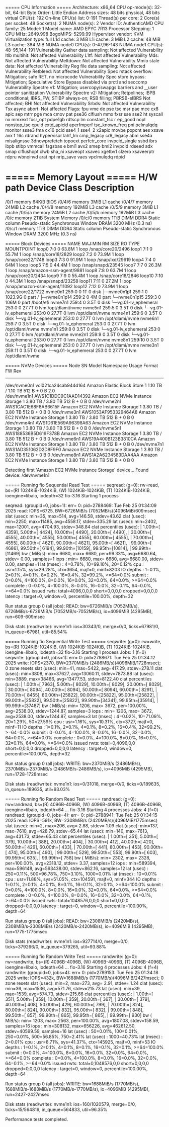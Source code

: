 ===== CPU Information =====
Architecture:                         x86_64
CPU op-mode(s):                       32-bit, 64-bit
Byte Order:                           Little Endian
Address sizes:                        48 bits physical, 48 bits virtual
CPU(s):                               192
On-line CPU(s) list:                  0-191
Thread(s) per core:                   2
Core(s) per socket:                   48
Socket(s):                            2
NUMA node(s):                         2
Vendor ID:                            AuthenticAMD
CPU family:                           25
Model:                                1
Model name:                           AMD EPYC 7R13 Processor
Stepping:                             1
CPU MHz:                              2649.998
BogoMIPS:                             5299.99
Hypervisor vendor:                    KVM
Virtualization type:                  full
L1d cache:                            3 MiB
L1i cache:                            3 MiB
L2 cache:                             48 MiB
L3 cache:                             384 MiB
NUMA node0 CPU(s):                    0-47,96-143
NUMA node1 CPU(s):                    48-95,144-191
Vulnerability Gather data sampling:   Not affected
Vulnerability Itlb multihit:          Not affected
Vulnerability L1tf:                   Not affected
Vulnerability Mds:                    Not affected
Vulnerability Meltdown:               Not affected
Vulnerability Mmio stale data:        Not affected
Vulnerability Reg file data sampling: Not affected
Vulnerability Retbleed:               Not affected
Vulnerability Spec rstack overflow:   Mitigation; safe RET, no microcode
Vulnerability Spec store bypass:      Mitigation; Speculative Store Bypass disabled via prctl and seccomp
Vulnerability Spectre v1:             Mitigation; usercopy/swapgs barriers and __user pointer sanitization
Vulnerability Spectre v2:             Mitigation; Retpolines; IBPB conditional; IBRS_FW; STIBP always-on; RSB filling; PBRSB-eIBRS Not affected; BHI Not affected
Vulnerability Srbds:                  Not affected
Vulnerability Tsx async abort:        Not affected
Flags:                                fpu vme de pse tsc msr pae mce cx8 apic sep mtrr pge mca cmov pat pse36 clflush mmx fxsr sse sse2 ht syscall nx mmxext fxsr_opt pdpe1gb rdtscp lm constant_tsc r
                                      ep_good nopl nonstop_tsc cpuid extd_apicid aperfmperf tsc_known_freq pni pclmulqdq monitor ssse3 fma cx16 pcid sse4_1 sse4_2 x2apic movbe popcnt aes xsave avx f
                                      16c rdrand hypervisor lahf_lm cmp_legacy cr8_legacy abm sse4a misalignsse 3dnowprefetch topoext perfctr_core invpcid_single ssbd ibrs ibpb stibp vmmcall fsgsbas
                                      e bmi1 avx2 smep bmi2 invpcid rdseed adx smap clflushopt clwb sha_ni xsaveopt xsavec xgetbv1 clzero xsaveerptr rdpru wbnoinvd arat npt nrip_save vaes vpclmulqdq
                                       rdpid

===== Memory Layout =====
H/W path            Device           Class          Description
===============================================================
/0/1                                 memory         64KiB BIOS
/0/4/6                               memory         3MiB L1 cache
/0/4/7                               memory         24MiB L2 cache
/0/4/8                               memory         192MiB L3 cache
/0/5/9                               memory         3MiB L1 cache
/0/5/a                               memory         24MiB L2 cache
/0/5/b                               memory         192MiB L3 cache
/0/c                                 memory         2TiB System Memory
/0/c/0                               memory         1TiB DIMM DDR4 Static column Pseudo-static Synchronous Window DRAM 3200 MHz (0.3 ns)
/0/c/1                               memory         1TiB DIMM DDR4 Static column Pseudo-static Synchronous Window DRAM 3200 MHz (0.3 ns)

===== Block Devices =====
NAME                 MAJ:MIN RM    SIZE RO TYPE MOUNTPOINT
loop0                  7:0    0   63.8M  1 loop /snap/core20/2496
loop1                  7:1    0   55.7M  1 loop /snap/core18/2829
loop2                  7:2    0   73.9M  1 loop /snap/core22/1748
loop3                  7:3    0   91.9M  1 loop /snap/lxd/29619
loop4                  7:4    0     64M  1 loop 
loop5                  7:5    0   44.4M  1 loop /snap/snapd/23545
loop7                  7:7    0   26.3M  1 loop /snap/amazon-ssm-agent/9881
loop8                  7:8    0   63.7M  1 loop /snap/core20/2434
loop9                  7:9    0   55.4M  1 loop /snap/core18/2846
loop10                 7:10   0   44.3M  1 loop /snap/snapd/23258
loop11                 7:11   0   27.2M  1 loop /snap/amazon-ssm-agent/11092
loop12                 7:12   0   73.9M  1 loop /snap/core22/1722
nvme0n1              259:0    0      1T  0 disk 
├─nvme0n1p1          259:1    0 1023.9G  0 part /
├─nvme0n1p14         259:2    0      4M  0 part 
└─nvme0n1p15         259:3    0    106M  0 part /boot/efi
nvme7n1              259:4    0    3.5T  0 disk 
└─vg.01-lv_ephemeral 253:0    0   27.7T  0 lvm  /opt/dlami/nvme
nvme5n1              259:5    0    3.5T  0 disk 
└─vg.01-lv_ephemeral 253:0    0   27.7T  0 lvm  /opt/dlami/nvme
nvme4n1              259:6    0    3.5T  0 disk 
└─vg.01-lv_ephemeral 253:0    0   27.7T  0 lvm  /opt/dlami/nvme
nvme6n1              259:7    0    3.5T  0 disk 
└─vg.01-lv_ephemeral 253:0    0   27.7T  0 lvm  /opt/dlami/nvme
nvme1n1              259:8    0    3.5T  0 disk 
└─vg.01-lv_ephemeral 253:0    0   27.7T  0 lvm  /opt/dlami/nvme
nvme2n1              259:9    0    3.5T  0 disk 
└─vg.01-lv_ephemeral 253:0    0   27.7T  0 lvm  /opt/dlami/nvme
nvme8n1              259:10   0    3.5T  0 disk 
└─vg.01-lv_ephemeral 253:0    0   27.7T  0 lvm  /opt/dlami/nvme
nvme3n1              259:11   0    3.5T  0 disk 
└─vg.01-lv_ephemeral 253:0    0   27.7T  0 lvm  /opt/dlami/nvme

===== NVMe Devices =====
Node             SN                   Model                                    Namespace Usage                      Format           FW Rev  
---------------- -------------------- ---------------------------------------- --------- -------------------------- ---------------- --------
/dev/nvme0n1     vol021ca24cab944d164 Amazon Elastic Block Store               1           1.10  TB /   1.10  TB    512   B +  0 B   2.0     
/dev/nvme1n1     AWS1C1DDC9C1AAD14392 Amazon EC2 NVMe Instance Storage         1           3.80  TB /   3.80  TB    512   B +  0 B   0
/dev/nvme2n1     AWS1CAC1E68F8AB6615F Amazon EC2 NVMe Instance Storage         1           3.80  TB /   3.80  TB    512   B +  0 B   0
/dev/nvme3n1     AWS1053AF953329464A8 Amazon EC2 NVMe Instance Storage         1           3.80  TB /   3.80  TB    512   B +  0 B   0
/dev/nvme4n1     AWS1D61E569A96398A63 Amazon EC2 NVMe Instance Storage         1           3.80  TB /   3.80  TB    512   B +  0 B   0
/dev/nvme5n1     AWS188536B5D619F378B Amazon EC2 NVMe Instance Storage         1           3.80  TB /   3.80  TB    512   B +  0 B   0
/dev/nvme6n1     AWS19A400B123B3810CA Amazon EC2 NVMe Instance Storage         1           3.80  TB /   3.80  TB    512   B +  0 B   0
/dev/nvme7n1     AWS1AD351062D2D8F9F0 Amazon EC2 NVMe Instance Storage         1           3.80  TB /   3.80  TB    512   B +  0 B   0
/dev/nvme8n1     AWS1A2A6234583DAA4AA Amazon EC2 NVMe Instance Storage         1           3.80  TB /   3.80  TB    512   B +  0 B   0

Detecting first 'Amazon EC2 NVMe Instance Storage' device...
Found device: /dev/nvme1n1

===== Running fio Sequential Read Test =====
seqread: (g=0): rw=read, bs=(R) 1024KiB-1024KiB, (W) 1024KiB-1024KiB, (T) 1024KiB-1024KiB, ioengine=libaio, iodepth=32
fio-3.16
Starting 1 process

seqread: (groupid=0, jobs=1): err= 0: pid=2788469: Tue Feb 25 01:34:09 2025
  read: IOPS=6725, BW=6726MiB/s (7052MB/s)(4096MiB/609msec)
    slat (usec): min=35, max=514, avg=146.58, stdev=43.62
    clat (usec): min=2250, max=11485, avg=4558.17, stdev=335.29
     lat (usec): min=2402, max=12001, avg=4704.93, stdev=348.84
    clat percentiles (usec):
     |  1.00th=[ 4359],  5.00th=[ 4424], 10.00th=[ 4490], 20.00th=[ 4490],
     | 30.00th=[ 4555], 40.00th=[ 4555], 50.00th=[ 4555], 60.00th=[ 4555],
     | 70.00th=[ 4555], 80.00th=[ 4621], 90.00th=[ 4621], 95.00th=[ 4621],
     | 99.00th=[ 4686], 99.50th=[ 6194], 99.90th=[10159], 99.95th=[10814],
     | 99.99th=[11469]
   bw (  MiB/s): min= 6680, max= 6680, per=99.33%, avg=6680.64, stdev= 0.00, samples=1
   iops        : min= 6680, max= 6680, avg=6680.00, stdev= 0.00, samples=1
  lat (msec)   : 4=0.78%, 10=99.10%, 20=0.12%
  cpu          : usr=1.15%, sys=29.28%, ctx=3654, majf=0, minf=8203
  IO depths    : 1=0.1%, 2=0.1%, 4=0.1%, 8=0.2%, 16=0.4%, 32=99.2%, >=64=0.0%
     submit    : 0=0.0%, 4=100.0%, 8=0.0%, 16=0.0%, 32=0.0%, 64=0.0%, >=64=0.0%
     complete  : 0=0.0%, 4=100.0%, 8=0.0%, 16=0.0%, 32=0.1%, 64=0.0%, >=64=0.0%
     issued rwts: total=4096,0,0,0 short=0,0,0,0 dropped=0,0,0,0
     latency   : target=0, window=0, percentile=100.00%, depth=32

Run status group 0 (all jobs):
   READ: bw=6726MiB/s (7052MB/s), 6726MiB/s-6726MiB/s (7052MB/s-7052MB/s), io=4096MiB (4295MB), run=609-609msec

Disk stats (read/write):
  nvme1n1: ios=30343/0, merge=0/0, ticks=67981/0, in_queue=67981, util=85.54%

===== Running fio Sequential Write Test =====
seqwrite: (g=0): rw=write, bs=(R) 1024KiB-1024KiB, (W) 1024KiB-1024KiB, (T) 1024KiB-1024KiB, ioengine=libaio, iodepth=32
fio-3.16
Starting 1 process
Jobs: 1 (f=0)
seqwrite: (groupid=0, jobs=1): err= 0: pid=2788671: Tue Feb 25 01:34:12 2025
  write: IOPS=2370, BW=2370MiB/s (2486MB/s)(4096MiB/1728msec); 0 zone resets
    slat (usec): min=41, max=5422, avg=417.29, stdev=278.11
    clat (usec): min=3808, max=37627, avg=13060.11, stdev=7873.88
     lat (usec): min=3889, max=38466, avg=13477.53, stdev=8122.40
    clat percentiles (usec):
     |  1.00th=[ 7963],  5.00th=[ 8029], 10.00th=[ 8029], 20.00th=[ 8029],
     | 30.00th=[ 8094], 40.00th=[ 8094], 50.00th=[ 8094], 60.00th=[ 8291],
     | 70.00th=[ 8455], 80.00th=[25822], 90.00th=[25822], 95.00th=[25822],
     | 99.00th=[25822], 99.50th=[25822], 99.90th=[34341], 99.95th=[35914],
     | 99.99th=[37487]
   bw (  MiB/s): min= 1206, max= 3672, per=100.00%, avg=2538.00, stdev=1244.87, samples=3
   iops        : min= 1206, max= 3672, avg=2538.00, stdev=1244.87, samples=3
  lat (msec)   : 4=0.02%, 10=71.09%, 20=1.29%, 50=27.59%
  cpu          : usr=1.16%, sys=10.31%, ctx=3727, majf=0, minf=11
  IO depths    : 1=0.1%, 2=0.1%, 4=0.1%, 8=0.2%, 16=0.4%, 32=99.2%, >=64=0.0%
     submit    : 0=0.0%, 4=100.0%, 8=0.0%, 16=0.0%, 32=0.0%, 64=0.0%, >=64=0.0%
     complete  : 0=0.0%, 4=100.0%, 8=0.0%, 16=0.0%, 32=0.1%, 64=0.0%, >=64=0.0%
     issued rwts: total=0,4096,0,0 short=0,0,0,0 dropped=0,0,0,0
     latency   : target=0, window=0, percentile=100.00%, depth=32

Run status group 0 (all jobs):
  WRITE: bw=2370MiB/s (2486MB/s), 2370MiB/s-2370MiB/s (2486MB/s-2486MB/s), io=4096MiB (4295MB), run=1728-1728msec

Disk stats (read/write):
  nvme1n1: ios=0/31018, merge=0/0, ticks=0/189635, in_queue=189635, util=93.03%

===== Running fio Random Read Test =====
randread: (g=0): rw=randread, bs=(R) 4096B-4096B, (W) 4096B-4096B, (T) 4096B-4096B, ioengine=libaio, iodepth=64
...
fio-3.16
Starting 4 processes
Jobs: 4 (f=0)
randread: (groupid=0, jobs=4): err= 0: pid=2788941: Tue Feb 25 01:34:15 2025
  read: IOPS=591k, BW=2308MiB/s (2420MB/s)(4096MiB/1775msec)
    slat (usec): min=2, max=206, avg= 2.88, stdev= 1.09
    clat (usec): min=137, max=7610, avg=428.79, stdev=65.44
     lat (usec): min=140, max=7613, avg=431.73, stdev=65.43
    clat percentiles (usec):
     |  1.00th=[  351],  5.00th=[  379], 10.00th=[  388], 20.00th=[  404],
     | 30.00th=[  412], 40.00th=[  420], 50.00th=[  429], 60.00th=[  433],
     | 70.00th=[  441], 80.00th=[  453], 90.00th=[  474], 95.00th=[  490],
     | 99.00th=[  529], 99.50th=[  553], 99.90th=[  603], 99.95th=[  635],
     | 99.99th=[  758]
   bw (  MiB/s): min= 2302, max= 2328, per=100.00%, avg=2318.12, stdev= 3.37, samples=12
   iops        : min=589394, max=596148, avg=593438.00, stdev=862.16, samples=12
  lat (usec)   : 250=0.11%, 500=96.78%, 750=3.10%, 1000=0.01%
  lat (msec)   : 10=0.01%
  cpu          : usr=11.88%, sys=51.05%, ctx=104591, majf=0, minf=344
  IO depths    : 1=0.1%, 2=0.1%, 4=0.1%, 8=0.1%, 16=0.1%, 32=0.1%, >=64=100.0%
     submit    : 0=0.0%, 4=100.0%, 8=0.0%, 16=0.0%, 32=0.0%, 64=0.0%, >=64=0.0%
     complete  : 0=0.0%, 4=100.0%, 8=0.0%, 16=0.0%, 32=0.0%, 64=0.1%, >=64=0.0%
     issued rwts: total=1048576,0,0,0 short=0,0,0,0 dropped=0,0,0,0
     latency   : target=0, window=0, percentile=100.00%, depth=64

Run status group 0 (all jobs):
   READ: bw=2308MiB/s (2420MB/s), 2308MiB/s-2308MiB/s (2420MB/s-2420MB/s), io=4096MiB (4295MB), run=1775-1775msec

Disk stats (read/write):
  nvme1n1: ios=927714/0, merge=0/0, ticks=379266/0, in_queue=379265, util=93.88%

===== Running fio Random Write Test =====
randwrite: (g=0): rw=randwrite, bs=(R) 4096B-4096B, (W) 4096B-4096B, (T) 4096B-4096B, ioengine=libaio, iodepth=64
...
fio-3.16
Starting 4 processes
Jobs: 4 (f=4)
randwrite: (groupid=0, jobs=4): err= 0: pid=2789153: Tue Feb 25 01:34:18 2025
  write: IOPS=432k, BW=1688MiB/s (1770MB/s)(4096MiB/2427msec); 0 zone resets
    slat (usec): min=2, max=273, avg= 2.91, stdev= 1.24
    clat (usec): min=36, max=1536, avg=571.76, stdev=215.73
     lat (usec): min=39, max=1539, avg=574.73, stdev=215.66
    clat percentiles (usec):
     |  1.00th=[  351],  5.00th=[  359], 10.00th=[  359], 20.00th=[  367],
     | 30.00th=[  379], 40.00th=[  408], 50.00th=[  429], 60.00th=[  799],
     | 70.00th=[  824], 80.00th=[  824], 90.00th=[  832], 95.00th=[  832],
     | 99.00th=[  848], 99.50th=[  857], 99.90th=[  865], 99.95th=[  865],
     | 99.99th=[  930]
   bw (  MiB/s): min= 1203, max= 2563, per=100.00%, avg=1807.08, stdev=158.59, samples=16
   iops        : min=308132, max=656226, avg=462612.50, stdev=40599.59, samples=16
  lat (usec)   : 50=0.01%, 100=0.01%, 250=0.01%, 500=56.85%, 750=2.41%
  lat (usec)   : 1000=40.73%
  lat (msec)   : 2=0.01%
  cpu          : usr=8.71%, sys=41.37%, ctx=145925, majf=0, minf=53
  IO depths    : 1=0.1%, 2=0.1%, 4=0.1%, 8=0.1%, 16=0.1%, 32=0.1%, >=64=100.0%
     submit    : 0=0.0%, 4=100.0%, 8=0.0%, 16=0.0%, 32=0.0%, 64=0.0%, >=64=0.0%
     complete  : 0=0.0%, 4=100.0%, 8=0.0%, 16=0.0%, 32=0.0%, 64=0.1%, >=64=0.0%
     issued rwts: total=0,1048576,0,0 short=0,0,0,0 dropped=0,0,0,0
     latency   : target=0, window=0, percentile=100.00%, depth=64

Run status group 0 (all jobs):
  WRITE: bw=1688MiB/s (1770MB/s), 1688MiB/s-1688MiB/s (1770MB/s-1770MB/s), io=4096MiB (4295MB), run=2427-2427msec

Disk stats (read/write):
  nvme1n1: ios=160/1020579, merge=0/0, ticks=15/564819, in_queue=564833, util=96.35%

Performance tests completed.